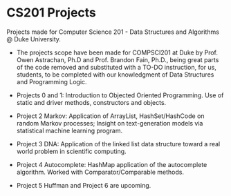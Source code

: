 # CS201 Projects
Projects made for Computer Science 201 - Data Structures and Algorithms @ Duke University.

- The projects scope have been made for COMPSCI201 at Duke by Prof. Owen Astrachan, Ph.D and Prof. Brandon Fain, Ph.D., being great parts of the code removed and substituted with a TO-DO instruction, for us, students, to be completed with our knowledgment of Data Structures and Programming Logic.

- Projects 0 and 1: Introduction to Objected Oriented Programming. Use of static and driver methods, constructors and objects.
- Project 2 Markov: Application of ArrayList, HashSet/HashCode on random Markov processes; Insight on text-generation models via statistical machine learning program.
- Project 3 DNA: Application of the linked list data structure toward a real world problem in scientific computing.
- Project 4 Autocomplete: HashMap application of the autocomplete algorithm. Worked with Comparator/Comparable methods.
- Project 5 Huffman and Project 6 are upcoming.
